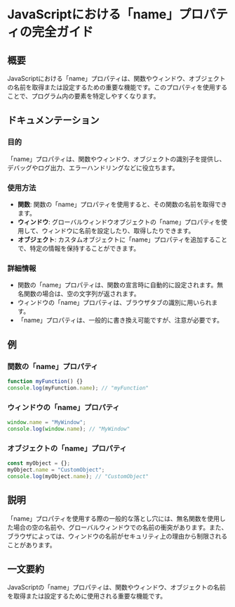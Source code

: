 <!--
Meta Description: # JavaScriptにおける「name」プロパティの完全ガイド ## 概要 JavaScriptにおける「name」プロパティは、関数やウィンドウ、オブジェクトの名前を取得または設定するための重要な機能です。このプロパティを使用することで、プログラム内の要素を特定しやすくなります。 ## ドキュ...
Meta Keywords: name, プロパティは, 関数やウィンドウ, 関数の, プロパティ
-->

# JavaScriptにおける「name」プロパティの完全ガイド

## 概要
JavaScriptにおける「name」プロパティは、関数やウィンドウ、オブジェクトの名前を取得または設定するための重要な機能です。このプロパティを使用することで、プログラム内の要素を特定しやすくなります。

## ドキュメンテーション
### 目的
「name」プロパティは、関数やウィンドウ、オブジェクトの識別子を提供し、デバッグやログ出力、エラーハンドリングなどに役立ちます。

### 使用方法
- **関数**: 関数の「name」プロパティを使用すると、その関数の名前を取得できます。
- **ウィンドウ**: グローバルウィンドウオブジェクトの「name」プロパティを使用して、ウィンドウに名前を設定したり、取得したりできます。
- **オブジェクト**: カスタムオブジェクトに「name」プロパティを追加することで、特定の情報を保持することができます。

### 詳細情報
- 関数の「name」プロパティは、関数の宣言時に自動的に設定されます。無名関数の場合は、空の文字列が返されます。
- ウィンドウの「name」プロパティは、ブラウザタブの識別に用いられます。
- 「name」プロパティは、一般的に書き換え可能ですが、注意が必要です。

## 例
### 関数の「name」プロパティ
```javascript
function myFunction() {}
console.log(myFunction.name); // "myFunction"
```

### ウィンドウの「name」プロパティ
```javascript
window.name = "MyWindow";
console.log(window.name); // "MyWindow"
```

### オブジェクトの「name」プロパティ
```javascript
const myObject = {};
myObject.name = "CustomObject";
console.log(myObject.name); // "CustomObject"
```

## 説明
「name」プロパティを使用する際の一般的な落とし穴には、無名関数を使用した場合の空の名前や、グローバルウィンドウでの名前の衝突があります。また、ブラウザによっては、ウィンドウの名前がセキュリティ上の理由から制限されることがあります。

## 一文要約
JavaScriptの「name」プロパティは、関数やウィンドウ、オブジェクトの名前を取得または設定するために使用される重要な機能です。